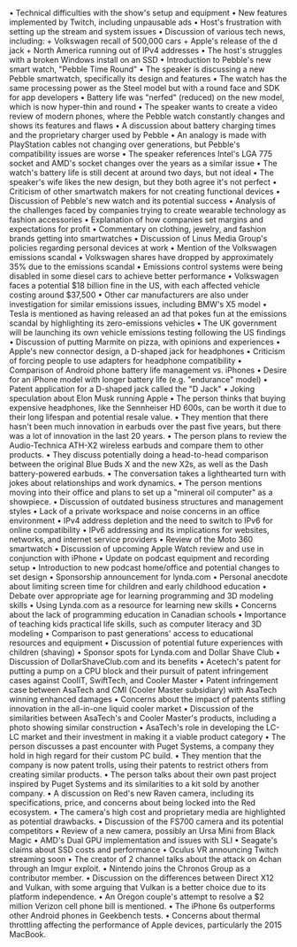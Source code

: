 • Technical difficulties with the show's setup and equipment
• New features implemented by Twitch, including unpausable ads
• Host's frustration with setting up the stream and system issues
• Discussion of various tech news, including:
	+ Volkswagen recall of 500,000 cars
	+ Apple's release of the d jack
	+ North America running out of IPv4 addresses
• The host's struggles with a broken Windows install on an SSD
• Introduction to Pebble's new smart watch, "Pebble Time Round"
• The speaker is discussing a new Pebble smartwatch, specifically its design and features
• The watch has the same processing power as the Steel model but with a round face and SDK for app developers
• Battery life was "nerfed" (reduced) on the new model, which is now hyper-thin and round
• The speaker wants to create a video review of modern phones, where the Pebble watch constantly changes and shows its features and flaws
• A discussion about battery charging times and the proprietary charger used by Pebble
• An analogy is made with PlayStation cables not changing over generations, but Pebble's compatibility issues are worse
• The speaker references Intel's LGA 775 socket and AMD's socket changes over the years as a similar issue
• The watch's battery life is still decent at around two days, but not ideal
• The speaker's wife likes the new design, but they both agree it's not perfect
• Criticism of other smartwatch makers for not creating functional devices
• Discussion of Pebble's new watch and its potential success
• Analysis of the challenges faced by companies trying to create wearable technology as fashion accessories
• Explanation of how companies set margins and expectations for profit
• Commentary on clothing, jewelry, and fashion brands getting into smartwatches
• Discussion of Linus Media Group's policies regarding personal devices at work
• Mention of the Volkswagen emissions scandal
• Volkswagen shares have dropped by approximately 35% due to the emissions scandal
• Emissions control systems were being disabled in some diesel cars to achieve better performance
• Volkswagen faces a potential $18 billion fine in the US, with each affected vehicle costing around $37,500
• Other car manufacturers are also under investigation for similar emissions issues, including BMW's X5 model
• Tesla is mentioned as having released an ad that pokes fun at the emissions scandal by highlighting its zero-emissions vehicles
• The UK government will be launching its own vehicle emissions testing following the US findings
• Discussion of putting Marmite on pizza, with opinions and experiences
• Apple's new connector design, a D-shaped jack for headphones
• Criticism of forcing people to use adapters for headphone compatibility
• Comparison of Android phone battery life management vs. iPhones
• Desire for an iPhone model with longer battery life (e.g. "endurance" model)
• Patent application for a D-shaped jack called the "D Jack"
• Joking speculation about Elon Musk running Apple
• The person thinks that buying expensive headphones, like the Sennheiser HD 600s, can be worth it due to their long lifespan and potential resale value.
• They mention that there hasn't been much innovation in earbuds over the past five years, but there was a lot of innovation in the last 20 years.
• The person plans to review the Audio-Technica ATH-X2 wireless earbuds and compare them to other products.
• They discuss potentially doing a head-to-head comparison between the original Blue Buds X and the new X2s, as well as the Dash battery-powered earbuds.
• The conversation takes a lighthearted turn with jokes about relationships and work dynamics.
• The person mentions moving into their office and plans to set up a "mineral oil computer" as a showpiece.
• Discussion of outdated business structures and management styles
• Lack of a private workspace and noise concerns in an office environment
• IPv4 address depletion and the need to switch to IPv6 for online compatibility
• IPv6 addressing and its implications for websites, networks, and internet service providers
• Review of the Moto 360 smartwatch
• Discussion of upcoming Apple Watch review and use in conjunction with iPhone
• Update on podcast equipment and recording setup
• Introduction to new podcast home/office and potential changes to set design
• Sponsorship announcement for lynda.com
• Personal anecdote about limiting screen time for children and early childhood education
• Debate over appropriate age for learning programming and 3D modeling skills
• Using Lynda.com as a resource for learning new skills
• Concerns about the lack of programming education in Canadian schools
• Importance of teaching kids practical life skills, such as computer literacy and 3D modeling
• Comparison to past generations' access to educational resources and equipment
• Discussion of potential future experiences with children (shaving)
• Sponsor spots for Lynda.com and Dollar Shave Club
• Discussion of DollarShaveClub.com and its benefits
• Acetech's patent for putting a pump on a CPU block and their pursuit of patent infringement cases against CoolIT, SwiftTech, and Cooler Master
• Patent infringement case between AsaTech and CMI (Cooler Master subsidiary) with AsaTech winning enhanced damages
• Concerns about the impact of patents stifling innovation in the all-in-one liquid cooler market
• Discussion of the similarities between AsaTech's and Cooler Master's products, including a photo showing similar construction
• AsaTech's role in developing the LC-LC market and their investment in making it a viable product category
• The person discusses a past encounter with Puget Systems, a company they hold in high regard for their custom PC build.
• They mention that the company is now patent trolls, using their patents to restrict others from creating similar products.
• The person talks about their own past project inspired by Puget Systems and its similarities to a kit sold by another company.
• A discussion on Red's new Raven camera, including its specifications, price, and concerns about being locked into the Red ecosystem.
• The camera's high cost and proprietary media are highlighted as potential drawbacks.
• Discussion of the FS700 camera and its potential competitors
• Review of a new camera, possibly an Ursa Mini from Black Magic
• AMD's Dual GPU implementation and issues with SLI
• Seagate's claims about SSD costs and performance
• Oculus VR announcing Twitch streaming soon
• The creator of 2 channel talks about the attack on 4chan through an Imgur exploit.
• Nintendo joins the Chronos Group as a contributor member.
• Discussion on the differences between Direct X12 and Vulkan, with some arguing that Vulkan is a better choice due to its platform independence.
• An Oregon couple's attempt to resolve a $2 million Verizon cell phone bill is mentioned.
• The iPhone 6s outperforms other Android phones in Geekbench tests.
• Concerns about thermal throttling affecting the performance of Apple devices, particularly the 2015 MacBook.